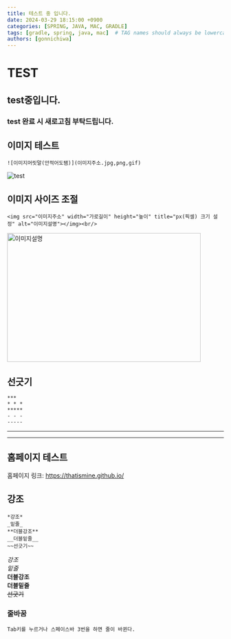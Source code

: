 ```yaml
---
title: 테스트 중 입니다.
date: 2024-03-29 18:15:00 +0900
categories: [SPRING, JAVA, MAC, GRADLE]
tags: [gradle, spring, java, mac]  # TAG names should always be lowercase
authors: [gonnichiwa]
---
```

TEST
===
## test중입니다.
### test 완료 시 새로고침 부탁드립니다.

## 이미지 테스트
```
![이미지머릿말(안적어도됌)](이미지주소.jpg,png,gif)
```
![test](https://code.visualstudio.com/assets/docs/editor/intellisense/intellisense.gif)

## 이미지 사이즈 조절
```
<img src="이미지주소" width="가로길이" height="높이" title="px(픽셀) 크기 설정" alt="이미지설명"></img><br/>
```
<img src="https://code.visualstudio.com/assets/docs/editor/intellisense/intellisense.gif" width="450" height="300" title="px(픽셀) 크기 설정" alt="이미지설명"></img><br/>

## 선긋기
```
***
* * *
*****
- - -
-----
```
***
---
## 홈페이지 테스트
홈페이지 링크: <https://thatismine.github.io/>

## 강조
```
*강조*
_밑줄_
**더블강조**
__더블밑줄__
~~선긋기~~
```
*강조*  
_밑줄_  
**더블강조**    
__더블밑줄__    
~~선긋기~~  
### 줄바꿈
```
Tab키를 누르거나 스페이스바 3번을 하면 줄이 바뀐다.
```